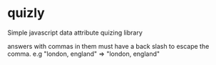# quizly
Simple javascript data attribute quizing library

answers with commas in them must have a back slash to escape the comma.
e.g "london, england" => "london\, england"
